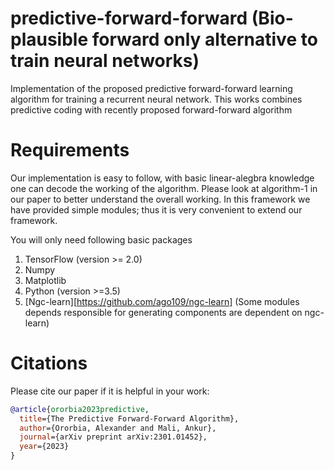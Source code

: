 # predictive-forward-forward (Bio-plausible forward only alternative to train neural networks)
Implementation of the proposed predictive forward-forward learning algorithm for training a recurrent neural network.
This works combines predictive coding with recently proposed forward-forward algorithm

# Requirements
Our implementation is easy to follow, with basic linear-alegbra knowledge one can decode the working of the algorithm. Please look at algorithm-1 in our paper to better understand the overall working. In this framework we have provided simple modules; thus it is very convenient to extend our framework.

You will only need following basic packages
1. TensorFlow (version >= 2.0)
2. Numpy
3. Matplotlib
4. Python (version >=3.5)
5. [Ngc-learn][https://github.com/ago109/ngc-learn] (Some modules depends responsible for generating components are dependent on ngc-learn)

# Citations

Please cite our paper if it is helpful in your work:

```bibtex
@article{ororbia2023predictive,
  title={The Predictive Forward-Forward Algorithm},
  author={Ororbia, Alexander and Mali, Ankur},
  journal={arXiv preprint arXiv:2301.01452},
  year={2023}
}
```
